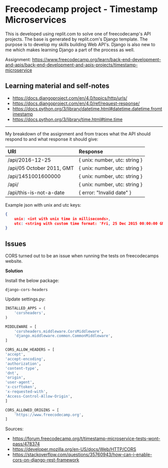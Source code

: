 # Freecodecamp project - Timestamp Microservices

This is developed using replit.com to solve one of freecodecamp's API projects. The base is generated by replit.com's Django template. The purpose is to develop my skills building Web API's. Django is also new to me which makes learning Django a part of the process as well.

Assignment: https://www.freecodecamp.org/learn/back-end-development-and-apis/back-end-development-and-apis-projects/timestamp-microservice

## Learning material and self-notes ##

* https://docs.djangoproject.com/en/4.0/topics/http/urls/
* https://docs.djangoproject.com/en/4.0/ref/request-response/
* https://docs.python.org/3/library/datetime.html#datetime.datetime.fromtimestamp
* https://docs.python.org/3/library/time.html#time.time

___

My breakdown of the assignment and from traces what the API should respond to and what response it should give:

|URI|Response|
|:-|:-|
| /api/2016-12-25 | { unix: number, utc: string } |
| /api/05 October 2011, GMT | { unix: number, utc: string } |
| /api/1451001600000 | { unix: number, utc: string } |
| /api/ | { unix: number, utc: string } |
| /api/this-is-not-a-date | { error: "Invalid date" }|

Example json with unix and utc keys:

~~~json
{
    unix: <int with unix time in milliseconds>, 
    utc: <string with custom time format: 'Fri, 25 Dec 2015 00:00:00 GMT'>
}
~~~

## Issues ##

CORS turned out to be an issue when running the tests on freecodecamps website.

**Solution**

Install the below package:

~~~shell
django-cors-headers
~~~

Update settings.py:

~~~python
INSTALLED_APPS = (
    'corsheaders',
)
~~~

~~~python
MIDDLEWARE = [
    'corsheaders.middleware.CorsMiddleware',
    'django.middleware.common.CommonMiddleware',
]
~~~

~~~python
CORS_ALLOW_HEADERS = [
'accept',
'accept-encoding',
'authorization',
'content-type',
'dnt',
'origin',
'user-agent',
'x-csrftoken',
'x-requested-with',
'Access-Control-Allow-Origin',
]
~~~

~~~python
CORS_ALLOWED_ORIGINS = [
    'https://www.freecodecamp.org',
]
~~~

Sources:
* https://forum.freecodecamp.org/t/timestamp-microservice-tests-wont-pass/478374
* https://developer.mozilla.org/en-US/docs/Web/HTTP/CORS
* https://stackoverflow.com/questions/35760943/how-can-i-enable-cors-on-django-rest-framework